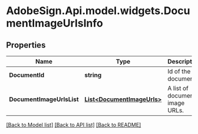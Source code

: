 # AdobeSign.Api.model.widgets.DocumentImageUrlsInfo
## Properties

Name | Type | Description | Notes
------------ | ------------- | ------------- | -------------
**DocumentId** | **string** | Id of the document | [optional] 
**DocumentImageUrlsList** | [**List&lt;DocumentImageUrls&gt;**](DocumentImageUrls.md) | A list of documents image URLs. | [optional] 

[[Back to Model list]](../README.md#documentation-for-models) [[Back to API list]](../README.md#documentation-for-api-endpoints) [[Back to README]](../README.md)

